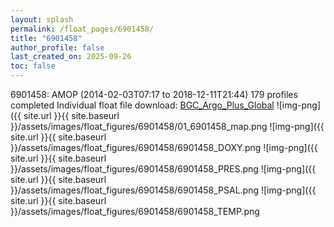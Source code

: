 ```yaml
---
layout: splash
permalink: /float_pages/6901458/
title: "6901458"
author_profile: false
last_created_on: 2025-09-26
toc: false
---
```

 
6901458: AMOP (2014-02-03T07:17 to 2018-12-11T21:44)
179 profiles completed
Individual float file download: [BGC_Argo_Plus_Global](https://ftp.soest.hawaii.edu/bgc_argo_plus/Individual_Floats/outliers_removed/6901458_Sprof_processed.nc)
![img-png]({{ site.url }}{{ site.baseurl }}/assets/images/float_figures/6901458/01_6901458_map.png
![img-png]({{ site.url }}{{ site.baseurl }}/assets/images/float_figures/6901458/6901458_DOXY.png
![img-png]({{ site.url }}{{ site.baseurl }}/assets/images/float_figures/6901458/6901458_PRES.png
![img-png]({{ site.url }}{{ site.baseurl }}/assets/images/float_figures/6901458/6901458_PSAL.png
![img-png]({{ site.url }}{{ site.baseurl }}/assets/images/float_figures/6901458/6901458_TEMP.png
